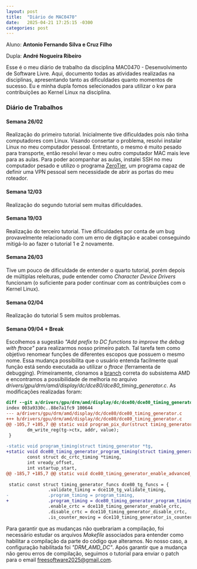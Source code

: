 ```yaml
---
layout: post
title:  "Diário de MAC0470"
date:   2025-04-21 17:25:15 -0300
categories: post
---
```


Aluno: **Antonio Fernando Silva e Cruz Filho**

Dupla: **André Nogueira Ribeiro**

Esse é o meu diário de trabalho da disciplina MAC0470 - Desenvolvimento de Software Livre. Aqui, documento todas as atividades realizadas na disciplinas, apresentando tanto as dificuldades quanto momentos de sucesso. Eu e minha dupla fomos selecionados para utilizar o kw para contribuições ao Kernel Linux na disciplina.


### **Diário de Trabalhos**

#### **Semana 26/02**

Realização do primeiro tutorial. Inicialmente tive dificuldades pois não tinha computadores com Linux. Visando consertar o problema, resolvi instalar Linux no meu computador pessoal. Entretanto, o mesmo é muito pesado para transporte, então resolvi levar o meu outro computador MAC mais leve para as aulas. Para poder acompanhar as aulas, instalei SSH no meu computador pesado e utilizo o programa [ZeroTier](https://www.zerotier.com/), um programa capaz de definir uma VPN pessoal sem necessidade de abrir as portas do meu roteador.

#### **Semana 12/03**

Realização do segundo tutorial sem muitas dificuldades.

#### **Semana 19/03**

Realização do terceiro tutorial. Tive dificuldades por conta de um bug provavelmente relacionado com um erro de digitação e acabei conseguindo mitigá-lo ao fazer o tutorial 1 e 2 novamente.

#### **Semana 26/03**

Tive um pouco de dificuldade de entender o quarto tutorial, porém depois de múltiplas releituras, pude entender como _Character Device Drivers_ funcionam (o suficiente para poder continuar com as contribuições com o Kernel Linux).

#### **Semana 02/04**

Realização do tutorial 5 sem muitos problemas.

#### **Semana 09/04 + Break**

Escolhemos a sugestão _"Add prefix to DC functions to improve the debug with ftrace"_ para realizarmos nosso primeiro patch. Tal tarefa tem como objetivo renomear funções de diferentes escopos que possuem o mesmo nome. Essa mudança possibilita que o usuário entenda facilmente qual função está sendo executada ao utilizar o *ftrace* (ferramenta de debugging). Primeiramente, clonamos a [branch](https://gitlab.freedesktop.org/agd5f/linux) correta do subsistema AMD e encontramos a possibilidade de melhoria no arquivo _drivers/gpu/drm/amd/display/dc/dce80/dce80_timing_generator.c_. As modificações realizadas foram:

```diff
diff --git a/drivers/gpu/drm/amd/display/dc/dce80/dce80_timing_generator.c b/drivers/gpu/drm/amd/display/dc/dce80/dce80_timing_generator.c
index 003a9330c..88e7a1fc9 100644
--- a/drivers/gpu/drm/amd/display/dc/dce80/dce80_timing_generator.c
+++ b/drivers/gpu/drm/amd/display/dc/dce80/dce80_timing_generator.c
@@ -105,7 +105,7 @@ static void program_pix_dur(struct timing_generator *tg, uint32_t pix_clk_100hz)
        dm_write_reg(tg->ctx, addr, value);
 }
 
-static void program_timing(struct timing_generator *tg,
+static void dce80_timing_generator_program_timing(struct timing_generator *tg,
        const struct dc_crtc_timing *timing,
        int vready_offset,
        int vstartup_start,
@@ -185,7 +185,7 @@ static void dce80_timing_generator_enable_advanced_request(
 
 static const struct timing_generator_funcs dce80_tg_funcs = {
                .validate_timing = dce110_tg_validate_timing,
-               .program_timing = program_timing,
+               .program_timing = dce80_timing_generator_program_timing,
                .enable_crtc = dce110_timing_generator_enable_crtc,
                .disable_crtc = dce110_timing_generator_disable_crtc,
                .is_counter_moving = dce110_timing_generator_is_counter_moving,
```


Para garantir que as mudanças não quebrariam a compilação, foi necessário estudar os arquivos *Makefile* associados para entender como habilitar a compilação da parte do código que alteramos. No nosso caso, a configuração habilitada foi *"DRM_AMD_DC"*. Após garantir que a mudança não gerou erros de compilação, seguimos o tutorial para enviar o patch para o email freesoftware2025@gmail.com.
